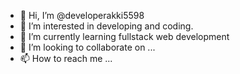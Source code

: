 - 👋 Hi, I’m @developerakki5598
- 👀 I’m interested in developing and coding.
- 🌱 I’m currently learning fullstack web development
- 💞️ I’m looking to collaborate on ...
- 📫 How to reach me ...

<!---
developerakki5598/developerakki5598 is a ✨ special ✨ repository because its `README.md` (this file) appears on your GitHub profile.
You can click the Preview link to take a look at your changes.
--->
